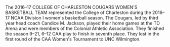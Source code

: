 The 2016–17 COLLEGE OF CHARLESTON COUGARS WOMEN'S BASKETBALL TEAM represented the College of Charleston during the 2016–17 NCAA Division I women's basketball season. The Cougars, led by third year head coach Candice M. Jackson, played their home games at the TD Arena and were members of the Colonial Athletic Association. They finished the season 9–21, 6–12 CAA play to finish in seventh place. They lost in the first round of the CAA Women's Tournament to UNC Wilmington.
